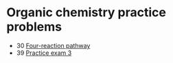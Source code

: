 # Organic chemistry practice problems

- 30 [Four-reaction pathway](practice-problem-four-reaction-pathway)
- 39 [Practice exam 3](exam-3)